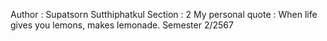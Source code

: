 Author : Supatsorn Sutthiphatkul
Section : 2
My personal quote : When life gives you lemons, makes lemonade.
Semester 2/2567
